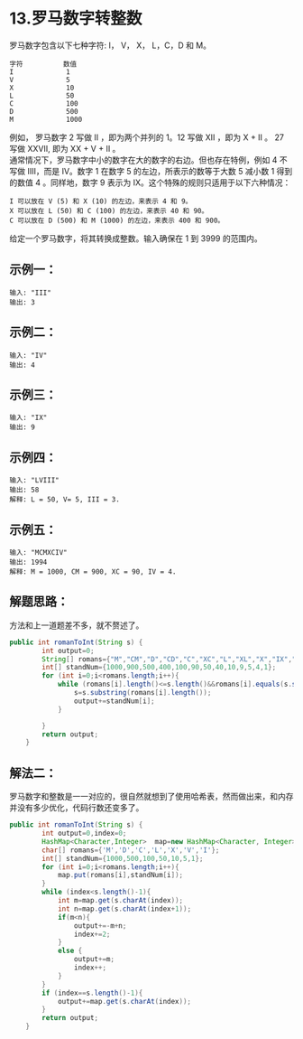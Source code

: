 13.罗马数字转整数
===
罗马数字包含以下七种字符: I， V， X， L，C，D 和 M。

    字符          数值
    I             1
    V             5
    X             10
    L             50
    C             100
    D             500
    M             1000

例如， 罗马数字 2 写做 II ，即为两个并列的 1。12 写做 XII ，即为 X + II 。 27 写做  XXVII, 即为 XX + V + II 。  
通常情况下，罗马数字中小的数字在大的数字的右边。但也存在特例，例如 4 不写做 IIII，而是 IV。数字 1 在数字 5 的左边，所表示的数等于大数 5 减小数 1 得到的数值 4 。同样地，数字 9 表示为 IX。这个特殊的规则只适用于以下六种情况：

    I 可以放在 V (5) 和 X (10) 的左边，来表示 4 和 9。
    X 可以放在 L (50) 和 C (100) 的左边，来表示 40 和 90。 
    C 可以放在 D (500) 和 M (1000) 的左边，来表示 400 和 900。

给定一个罗马数字，将其转换成整数。输入确保在 1 到 3999 的范围内。

示例一：
---
    输入: "III"
    输出: 3
示例二：
---
    输入: "IV"
    输出: 4
示例三：
---
    输入: "IX"
    输出: 9
示例四：
---
    输入: "LVIII"
    输出: 58
    解释: L = 50, V= 5, III = 3.
示例五：
---
    输入: "MCMXCIV"
    输出: 1994
    解释: M = 1000, CM = 900, XC = 90, IV = 4.
解题思路：
---
方法和上一道题差不多，就不赘述了。
```java
public int romanToInt(String s) {
        int output=0;
        String[] romans={"M","CM","D","CD","C","XC","L","XL","X","IX","V","IV","I"};
        int[] standNum={1000,900,500,400,100,90,50,40,10,9,5,4,1};
        for (int i=0;i<romans.length;i++){
            while (romans[i].length()<=s.length()&&romans[i].equals(s.substring(0,romans[i].length()))){
                s=s.substring(romans[i].length());
                output+=standNum[i];
            }

        }
        return output;
    }
```
解法二：
---
罗马数字和整数是一一对应的，很自然就想到了使用哈希表，然而做出来，和内存并没有多少优化，代码行数还变多了。
```java
public int romanToInt(String s) {
        int output=0,index=0;
        HashMap<Character,Integer>  map=new HashMap<Character, Integer>();
        char[] romans={'M','D','C','L','X','V','I'};
        int[] standNum={1000,500,100,50,10,5,1};
        for (int i=0;i<romans.length;i++){
            map.put(romans[i],standNum[i]);
        }
        while (index<s.length()-1){
            int m=map.get(s.charAt(index));
            int n=map.get(s.charAt(index+1));
            if(m<n){
                output+=-m+n;
                index+=2;
            }
            else {
                output+=m;
                index++;
            }
        }
        if (index==s.length()-1){
            output+=map.get(s.charAt(index));
        }
        return output;
    }
```

